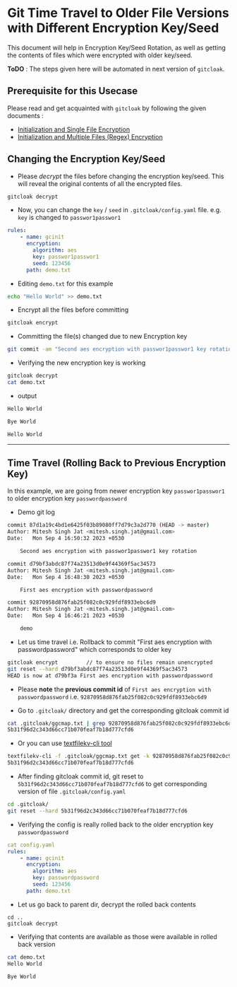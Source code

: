 # Git Time Travel to Older File Versions with Different Encryption Key/Seed

This document will help in Encryption Key/Seed Rotation, as well as getting the contents of files which were encrypted with older key/seed.

**ToDO** : The steps given here will be automated in next version of `gitcloak`.

## Prerequisite for this Usecase

Please read and get acquainted with `gitcloak` by following the given documents :
* [Initialization and Single File Encryption](examples/single_file.md)
* [Initialization and Multiple Files (Regex) Encryption](examples/multi_files.md)

## Changing the Encryption Key/Seed

* Please _decrypt_ the files before changing the encryption key/seed. This will reveal the original contents of all the encrypted files.

```bash
gitcloak decrypt
```

* Now, you can change the `key` / `seed` in `.gitcloak/config.yaml` file. e.g. `key` is changed to `passwor1passwor1` 
```yaml
rules:
    - name: gcinit
      encryption:
        algorithm: aes
        key: passwor1passwor1
        seed: 123456
      path: demo.txt
```

* Editing `demo.txt` for this example
```bash
echo "Hello World" >> demo.txt
```

* Encrypt all the files before committing
```bash
gitcloak encrypt
```

* Committing the file(s) changed due to new Encryption key
```bash
git commit -am "Second aes encryption with passwor1passwor1 key rotation"
```


* Verifying the new encryption key is working
```bash
gitcloak decrypt
cat demo.txt
```
  * output
  ```bash
  Hello World

  Bye World

  Hello World
  ```

----

## Time Travel (Rolling Back to Previous Encryption Key)

In this example, we are going from newer encryption key `passwor1passwor1` to older encryption key `passwordpassword` 

* Demo git log
```bash
commit 87d1a19c4bd1e6425f03b89080ff7d79c3a2d770 (HEAD -> master)
Author: Mitesh Singh Jat <mitesh.singh.jat@gmail.com>
Date:   Mon Sep 4 16:50:32 2023 +0530

    Second aes encryption with passwor1passwor1 key rotation

commit d79bf3abdc87f74a23513d0e9f44369f5ac34573
Author: Mitesh Singh Jat <mitesh.singh.jat@gmail.com>
Date:   Mon Sep 4 16:48:30 2023 +0530

    First aes encryption with passwordpassword

commit 92870958d876fab25f082c0c929fdf8933ebc6d9
Author: Mitesh Singh Jat <mitesh.singh.jat@gmail.com>
Date:   Mon Sep 4 16:46:21 2023 +0530

    demo
```

* Let us time travel i.e. Rollback to commit "First aes encryption with passwordpassword" which corresponds to older key
```bash
gitcloak encrypt         // to ensure no files remain unencrypted
git reset --hard d79bf3abdc87f74a23513d0e9f44369f5ac34573
HEAD is now at d79bf3a First aes encryption with passwordpassword
```

* Please **note** the **previous commit id** of `First aes encryption with passwordpassword` i.e. `92870958d876fab25f082c0c929fdf8933ebc6d9`

* Go to `.gitcloak/` directory and get the corresponding gitcloak commit id
```bash
cat .gitcloak/ggcmap.txt | grep 92870958d876fab25f082c0c929fdf8933ebc6d9 | cut -d= -f2-
5b31f96d2c343d66cc71b070feaf7b18d777cfd6
```
* Or you can use [textfilekv-cli tool](https://github.com/miteshbsjat/textfilekv-cli)
```bash
textfilekv-cli -f .gitcloak/ggcmap.txt get -k 92870958d876fab25f082c0c929fdf8933ebc6d9
5b31f96d2c343d66cc71b070feaf7b18d777cfd6
```

* After finding gitcloak commit id, git reset to `5b31f96d2c343d66cc71b070feaf7b18d777cfd6` to get corresponding version of file `.gitcloak/config.yaml`
```bash
cd .gitcloak/
git reset --hard 5b31f96d2c343d66cc71b070feaf7b18d777cfd6
```

* Verifying the config is really rolled back to the older encryption key `passwordpassword`
```yaml
cat config.yaml 
rules:
    - name: gcinit
      encryption:
        algorithm: aes
        key: passwordpassword
        seed: 123456
      path: demo.txt
```

* Let us go back to parent dir, decrypt the rolled back contents
```
cd ..
gitcloak decrypt
```

* Verifying that contents are available as those were available in rolled back version
```bash
cat demo.txt 
Hello World

Bye World

```
